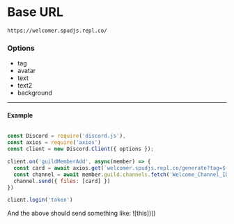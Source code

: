 # Base URL
```
https://welcomer.spudjs.repl.co/
```

### Options
- tag
- avatar
- text
- text2
- background
---
#### Example
```js

const Discord = require('discord.js'),
const axios = require('axios')
const client = new Discord.Client({ options });

client.on('guildMemberAdd', async(member) => {
  const card = await axios.get(`welcomer.spudjs.repl.co/generate?tag=${member.user.tag}&avatar=${member.user.displayAvatarURL()}&background=https://i.pinimg.com/originals/90/cd/dc/90cddc7eeddbac6b17b4e25674e9e971.jpg`)
  const channel = await member.guild.channels.fetch('Welcome_Channel_ID')
  channel.send({ files: [card] })
})

client.login('token')
```
And the above should send something like:
![this])()
